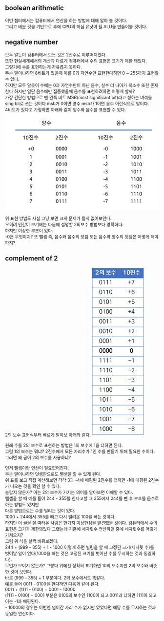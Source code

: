 ## boolean arithmetic
이번 챕터에서는 컴퓨터에서 연산을 하는 방법에 대해 알아 볼 것이다.  
그리고 배운 것을 기반으로 후에 CPU의 핵심 유닛이 될 ALU을 만들어볼 것이다.


## negative number
모두 알듯이 컴퓨터에서 모든 것은 2진수로 이루어져있다.  
또한 현실세계에서의 계산과 다르게 컴퓨터에서 수의 표현은 크기가 제한 돼있다.  
그렇기에 수를 표현하는게 자유롭지 못하다.  
무슨 말이냐하면 8비트가 있을때 이를 0과 자연수만 표현한다하면 0 ~ 255까지 표현할 수 있다.  
하지만 모두 알듯이 수에는 0과 자연수만이 아닌 음수, 실수 더 나아가 복소수 또한 존재한다 하지만 일단 음수에만 집중했을때 음수를 표현하려하면 어떻게 할까?  
가장 간단한 방법으로 맨 왼쪽 비트 MSB(most significant bit)라고 칭하는 녀석을 sing bit로 쓰는 것이다 msb가 0이면 양수 msb가 1이면 음수 이런식으로 말이다.  
4비트가 있다고 가정하면 아래와 같이 양수와 음수를 표현할 수 있다.
![](kdh_files/neg_num_exp1.png)

위 표현 방법도 사실 그냥 보면 크게 문제가 될게 없어보인다.  
오히려 인간이 보기에는 다음에 설명할 2의보수 방법보다 명확하다.  
하지만 이상한 부분이 있다.  
-0은 무엇이지? 또 뺄셈 즉, 음수와 음수의 덧셈 또는 음수와 양수의 덧셈은 어떻게 해야하지?

## complement of 2
2의 보수 표현식부터 빠르게 알아보 아래와 같다.
![](kdh_files/neg_num_exp2.png)

원래 수를 2의 보수로 표현하는 방법은 1의 보수에 1을 더하면 된다.  
그럼 1의 보수는 뭐냐? 2진수에서 모든 자리수가 1인 수를 만들기 위해 필요한 수이다.  
그러면 왜 굳이 2의 보수를 사용하냐?

먼저 뺄셈이란 연산이 필요없어진다.  
무슨 말이냐하면 덧셈만으로도 뺄셈을 할 수 있게 된다.  
위 표를 보고 직접 계산해보면 각각 3과 -4에 매핑된 2진수를 더하면 -1에 매핑된 2진수가 나오는 것을 확인 할 수 있다.  
놀랍지 않은가? 이는 2의 보수가 가지는 의미를 알아보면 이해할 수 있다.  
뺄셈을 할 때 예를 들어 244 - 355를 한다고할 때 355에서 244를 뺀 후 부호를 음수로 하는 방법도 있지만  
다른 방법으로는 수를 빌리는 것이 있다.  
1000 + 244에서 355를 빼고 다시 빌려온 100을 빼는 것이다.  
하지만 이 글을 잘 따라온 사람은 한가지 이상한점을 발견했을 것이다. 컴퓨터에서 수의 표현은 크기가 제한돼있다 그랬는데 기존에 세자릿수 연산하던 중에 네자릿수를 어떻게 가져오지?  
그럼 위 식을 살짝 바꿔보겠다.  
244 + (999 - 355) + 1 - 1000 이렇게 하면 빌림을 할 때 고정된 크기(세자릿 수)를 벗어날 일이 없다(1000을 빼는 것은 고정된 크기를 벗어난 수를 무시하는 것과 동일하다).  
무언가 보이지 않는가? 그렇다 위에선 정확히 표기하면 10의 보수지만 2의 보수와 비슷한 것이 보인다.  
바로 (999 - 355) + 1 부분이다. 2의 보수에서도 똑같다.  
예를 들어 0011 - 0100을 한다하면 다음과 같이 된다.  
0011 + (1111 - 0100) + 0001 - 10000  
(1111 - 0100) + 0001 부분은 0100의 보수인 1100이 되고 0011과 더하면 1111이 되고 이는 -1과 매핑된다.  
\- 10000의 경우는 이번엔 넘어간 자리 수가 없지만 있었다면 해당 수를 무시하는 것과 동일한 연산이다.





